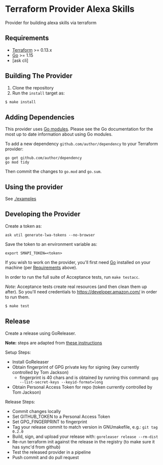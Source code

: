 # Terraform Provider Alexa Skills

Provider for building alexa skills via terraform

## Requirements

-	[Terraform](https://www.terraform.io/downloads.html) >= 0.13.x
-	[Go](https://golang.org/doc/install) >= 1.15
- [ask cli]

## Building The Provider

1. Clone the repository
2. Run the `install` target as: 
```sh
$ make install
```

## Adding Dependencies

This provider uses [Go modules](https://github.com/golang/go/wiki/Modules).
Please see the Go documentation for the most up to date information about using Go modules.

To add a new dependency `github.com/author/dependency` to your Terraform provider:

```
go get github.com/author/dependency
go mod tidy
```

Then commit the changes to `go.mod` and `go.sum`.

## Using the provider

See [./examples](./examples)

## Developing the Provider

Create a token as:

`ask util generate-lwa-tokens --no-browser`

Save the token to an environment variable as:

`export SMAPI_TOKEN=<token>`

If you wish to work on the provider, you'll first need [Go](http://www.golang.org) installed on your machine (per [Requirements](#requirements) above).

In order to run the full suite of Acceptance tests, run `make testacc`.

*Note:* Acceptance tests create real resources (and then clean them up after). So you'll need credentials to https://developer.amazon.com/ in order to run them.

```sh
$ make test
```

## Release

Create a release using GoReleaser. 

**Note:** steps are adapted from [these instructions](https://www.terraform.io/docs/registry/providers/publishing.html#using-goreleaser-locally)

Setup Steps:
* Install GoReleaser
* Obtain fingerprint of GPG private key for signing (key currently controlled by Tom Jackson)
  * fingerprint is 40 chars and is obtained by running this command:
    `gpg --list-secret-keys --keyid-format=long`
* Obtain Personal Access Token for repo (token currently controlled by Tom Jackson)

Release Steps:
* Commit changes locally
* Set GITHUB_TOKEN to a Personal Access Token
* Set GPG_FINGERPRINT to fingerprint
* Tag your release commit to match version in GNUmakefile, e.g.:
  `git tag 0.2.0`
* Build, sign, and upload your release with:
  `goreleaser release --rm-dist`
* Re-run terraform init against the release in the registry (to make sure it has sync'd from github)
* Test the released provider in a pipeline
* Push commit and do pull request
